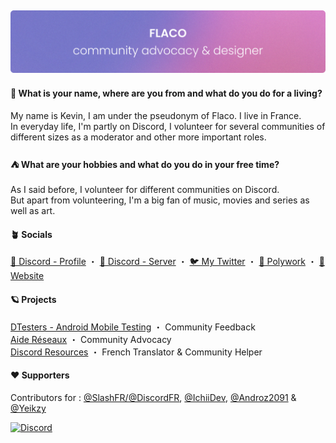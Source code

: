 ![Flaqeau](https://github.com/Flaqeau/Flaqeau/blob/main/readme.png)
---

>
#### 🤔 **What is your name, where are you from and what do you do for a living?**
My name is Kevin, I am under the pseudonym of Flaco. I live in France.
<br/>
In everyday life, I'm partly on Discord, I volunteer for several communities of different sizes as a moderator and other more important roles.

>
#### ⛺ **What are your hobbies and what do you do in your free time?**
As I said before, I volunteer for different communities on Discord.
<br/>
But apart from volunteering, I'm a big fan of music, movies and series as well as art.

>
#### 🪴 Socials
[💭 Discord - Profile](https://discord.com/users/242843345196548097) ・ [💭 Discord - Server](https://discord.gg/JwdFZmm6y2) ・ [🐦 My Twitter](https://twitter.com/Flaqeau) ・ [🪪 Polywork](https://poly.me/flaco) ・ [🔎 Website](https://flaqeau.carrd.co/)

>
#### 🪐 **Projects**
[DTesters - Android Mobile Testing](https://discord.com) ・ Community Feedback
<br/>
[Aide Réseaux](https://discord.gg/reseaux) ・ Community Advocacy
<br/>
[Discord Resources](https://discordresources.com/) ・ French Translator & Community Helper
<br/>

>
#### ❤️ **Supporters**
Contributors for : [@SlashFR/@DiscordFR](https://github.com/discordfr), [@IchiiDev](https://github.com/IchiiDev), [@Androz2091](https://github.com/Androz2091) & [@Yeikzy](https://github.com/Yeikzy)<br/>

[![Discord](https://lanyard.cnrad.dev/api/242843345196548097)](https://discord.com/users/242843345196548097)
